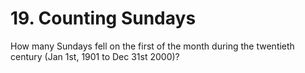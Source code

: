 # 19. Counting Sundays

How many Sundays fell on the first of the month during the twentieth century (Jan 1st, 1901 to Dec 31st 2000)?

